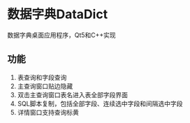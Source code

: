 # 数据字典DataDict

数据字典桌面应用程序，Qt5和C++实现

## 功能

1. 表查询和字段查询
2. 主查询窗口贴边隐藏
3. 双击主查询窗口表名进入表全部字段界面
4. SQL脚本复制，包括全部字段、连续选中字段和间隔选中字段
5. 详情窗口支持查询标黄